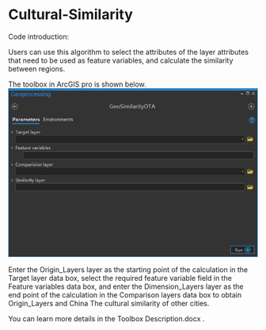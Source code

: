 # Cultural-Similarity
Code introduction:

Users can use this algorithm to select the attributes of the layer attributes that need to be used as feature variables, and calculate the similarity between regions.

The toolbox in ArcGIS pro is shown below.
![image](https://github.com/gissuifeng/Cultural-Similarity/blob/main/%E5%9B%BE%E5%83%8F%202.png)

Enter the Origin_Layers layer as the starting point of the calculation in the Target layer data box, select the required feature variable field in the Feature variables data box, and enter the Dimension_Layers layer as the end point of the calculation in the Comparison layers data box to obtain Origin_Layers and China The cultural similarity of other cities.

You can learn more details in the Toolbox Description.docx .
